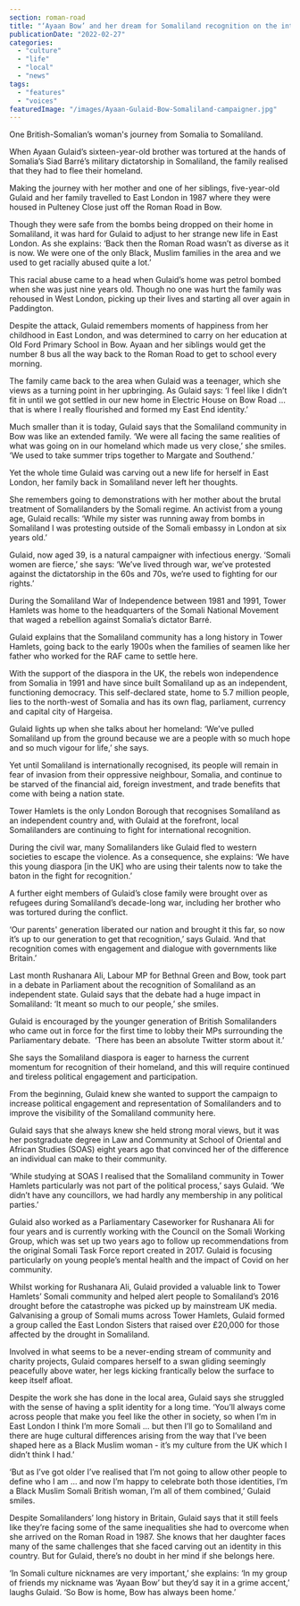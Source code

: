 ```yaml
---
section: roman-road
title: "‘Ayaan Bow’ and her dream for Somaliland recognition on the international stage"
publicationDate: "2022-02-27"
categories: 
  - "culture"
  - "life"
  - "local"
  - "news"
tags: 
  - "features"
  - "voices"
featuredImage: "/images/Ayaan-Gulaid-Bow-Somaliland-campaigner.jpg"
---
```


One British-Somalian’s woman's journey from Somalia to Somaliland.

When Ayaan Gulaid’s sixteen-year-old brother was tortured at the hands of Somalia’s Siad Barré’s military dictatorship in Somaliland, the family realised that they had to flee their homeland. 

Making the journey with her mother and one of her siblings, five-year-old Gulaid and her family travelled to East London in 1987 where they were housed in Pulteney Close just off the Roman Road in Bow. 

Though they were safe from the bombs being dropped on their home in Somaliland, it was hard for Gulaid to adjust to her strange new life in East London. As she explains: ‘Back then the Roman Road wasn’t as diverse as it is now. We were one of the only Black, Muslim families in the area and we used to get racially abused quite a lot.’ 

This racial abuse came to a head when Gulaid’s home was petrol bombed when she was just nine years old. Though no one was hurt the family was rehoused in West London, picking up their lives and starting all over again in Paddington. 

Despite the attack, Gulaid remembers moments of happiness from her childhood in East London, and was determined to carry on her education at Old Ford Primary School in Bow. Ayaan and her siblings would get the number 8 bus all the way back to the Roman Road to get to school every morning. 

The family came back to the area when Gulaid was a teenager, which she views as a turning point in her upbringing. As Gulaid says: ‘I feel like I didn’t fit in until we got settled in our new home in Electric House on Bow Road … that is where I really flourished and formed my East End identity.’ 

Much smaller than it is today, Gulaid says that the Somaliland community in Bow was like an extended family. ‘We were all facing the same realities of what was going on in our homeland which made us very close,’ she smiles. ‘We used to take summer trips together to Margate and Southend.’

Yet the whole time Gulaid was carving out a new life for herself in East London, her family back in Somaliland never left her thoughts. 

She remembers going to demonstrations with her mother about the brutal treatment of Somalilanders by the Somali regime. An activist from a young age, Gulaid recalls: ‘While my sister was running away from bombs in Somaliland I was protesting outside of the Somali embassy in London at six years old.’ 

Gulaid, now aged 39, is a natural campaigner with infectious energy. ‘Somali women are fierce,’ she says: ‘We’ve lived through war, we’ve protested against the dictatorship in the 60s and 70s, we’re used to fighting for our rights.’

During the Somaliland War of Independence between 1981 and 1991, Tower Hamlets was home to the headquarters of the Somali National Movement that waged a rebellion against Somalia’s dictator Barré. 

Gulaid explains that the Somaliland community has a long history in Tower Hamlets, going back to the early 1900s when the families of seamen like her father who worked for the RAF came to settle here. 

With the support of the diaspora in the UK, the rebels won independence from Somalia in 1991 and have since built Somaliland up as an independent, functioning democracy. This self-declared state, home to 5.7 million people, lies to the north-west of Somalia and has its own flag, parliament, currency and capital city of Hargeisa. 

Gulaid lights up when she talks about her homeland: ‘We’ve pulled Somaliland up from the ground because we are a people with so much hope and so much vigour for life,’ she says. 

Yet until Somaliland is internationally recognised, its people will remain in fear of invasion from their oppressive neighbour, Somalia, and continue to be starved of the financial aid, foreign investment, and trade benefits that come with being a nation state. 

Tower Hamlets is the only London Borough that recognises Somaliland as an independent country and, with Gulaid at the forefront, local Somalilanders are continuing to fight for international recognition. 

During the civil war, many Somalilanders like Gulaid fled to western societies to escape the violence. As a consequence, she explains: ‘We have this young diaspora \[in the UK\] who are using their talents now to take the baton in the fight for recognition.’ 

A further eight members of Gulaid’s close family were brought over as refugees during Somaliland’s decade-long war, including her brother who was tortured during the conflict. 

‘Our parents' generation liberated our nation and brought it this far, so now it’s up to our generation to get that recognition,’ says Gulaid. ‘And that recognition comes with engagement and dialogue with governments like Britain.’

Last month Rushanara Ali, Labour MP for Bethnal Green and Bow, took part in a debate in Parliament about the recognition of Somaliland as an independent state. Gulaid says that the debate had a huge impact in Somaliland: ‘It meant so much to our people,’ she smiles.

Gulaid is encouraged by the younger generation of British Somalilanders who came out in force for the first time to lobby their MPs surrounding the Parliamentary debate.  ‘There has been an absolute Twitter storm about it.’

She says the Somaliland diaspora is eager to harness the current momentum for recognition of their homeland, and this will require continued and tireless political engagement and participation. 

From the beginning, Gulaid knew she wanted to support the campaign to increase political engagement and representation of Somalilanders and to improve the visibility of the Somaliland community here.

Gulaid says that she always knew she held strong moral views, but it was her postgraduate degree in Law and Community at School of Oriental and African Studies (SOAS) eight years ago that convinced her of the difference an individual can make to their community. 

‘While studying at SOAS I realised that the Somaliland community in Tower Hamlets particularly was not part of the political process,’ says Gulaid. ‘We didn’t have any councillors, we had hardly any membership in any political parties.’

Gulaid also worked as a Parliamentary Caseworker for Rushanara Ali for four years and is currently working with the Council on the Somali Working Group, which was set up two years ago to follow up recommendations from the original Somali Task Force report created in 2017. Gulaid is focusing particularly on young people’s mental health and the impact of Covid on her community.

Whilst working for Rushanara Ali, Gulaid provided a valuable link to Tower Hamlets’ Somali community and helped alert people to Somaliland’s 2016 drought before the catastrophe was picked up by mainstream UK media. Galvanising a group of Somali mums across Tower Hamlets, Gulaid formed a group called the East London Sisters that raised over £20,000 for those affected by the drought in Somaliland. 

Involved in what seems to be a never-ending stream of community and charity projects, Gulaid compares herself to a swan gliding seemingly peacefully above water, her legs kicking frantically below the surface to keep itself afloat. 

Despite the work she has done in the local area, Gulaid says she struggled with the sense of having a split identity for a long time. ‘You’ll always come across people that make you feel like the other in society, so when I’m in East London I think I’m more Somali … but then I’ll go to Somaliland and there are huge cultural differences arising from the way that I’ve been shaped here as a Black Muslim woman - it’s my culture from the UK which I didn’t think I had.’

‘But as I’ve got older I’ve realised that I’m not going to allow other people to define who I am … and now I’m happy to celebrate both those identities, I’m a Black Muslim Somali British woman, I’m all of them combined,’ Gulaid smiles. 

Despite Somalilanders’ long history in Britain, Gulaid says that it still feels like they’re facing some of the same inequalities she had to overcome when she arrived on the Roman Road in 1987. She knows that her daughter faces many of the same challenges that she faced carving out an identity in this country. But for Gulaid, there’s no doubt in her mind if she belongs here. 

‘In Somali culture nicknames are very important,’ she explains: ‘In my group of friends my nickname was ‘Ayaan Bow’ but they’d say it in a grime accent,’ laughs Gulaid. ‘So Bow is home, Bow has always been home.’  


